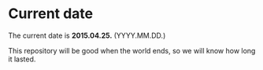# Current date

The current date is **2015.04.25.** (YYYY.MM.DD.)

This repository will be good when the world ends, so we will know how long it lasted.